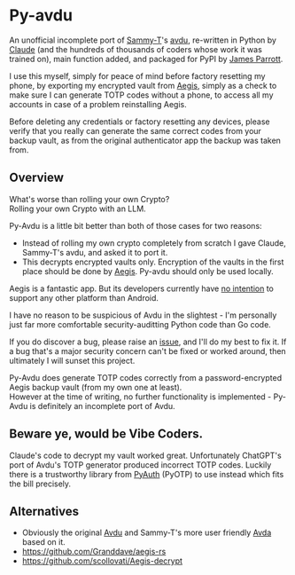 # Py-avdu

An unofficial incomplete port of [Sammy-T](https://github.com/Sammy-T)'s [avdu](https://github.com/Sammy-T/avdu), re-written in Python by [Claude]() (and the hundreds of thousands of coders whose work it was trained on), main function added, and packaged for PyPI by [James Parrott](https://github.com/JamesParrott).  

I use this myself, simply for peace of mind before factory resetting my phone, by exporting my encrypted vault from [Aegis](https://getaegis.app/), simply as a check to make sure I can generate TOTP codes without a phone, to access all my accounts in case of a problem reinstalling Aegis.  

Before deleting any credentials or factory resetting any devices, please verify that you really 
can generate the same correct codes from your backup vault, as from the original authenticator app
the backup was taken from.


## Overview

What's worse than rolling your own Crypto?  
Rolling your own Crypto with an LLM.

Py-Avdu is a little bit better than both of those cases for two reasons:
- Instead of rolling my own crypto completely from scratch I gave Claude, Sammy-T's avdu, and asked it to port it.
- This decrypts encrypted vaults only.  Encryption of the vaults in the first place should be done by [Aegis](https://getaegis.app/).  Py-avdu should only be used locally.

Aegis is a fantastic app.  But its developers currently have [no intention](https://github.com/beemdevelopment/Aegis/issues/165#issuecomment-514096978) to support any other platform than Android.

I have no reason to be suspicious of Avdu in the slightest - I'm personally just far more comfortable security-auditting Python code than Go code.  

If you do discover a bug, please raise an [issue](https://github.com/JamesParrott/py-avdu/issues),
and I'll do my best to fix it.  If a bug that's a major security 
concern can't be fixed or worked around, then ultimately I will sunset 
this project.

Py-Avdu does generate TOTP codes correctly from a password-encrypted Aegis backup vault (from my own one at least).  
However at the time of writing, no further functionality is implemented - Py-Avdu is definitely an incomplete port of Avdu.  


## Beware ye, would be Vibe Coders.
Claude's code to decrypt my vault worked great.  Unfortunately
 ChatGPT's port of Avdu's TOTP generator produced incorrect TOTP codes.  Luckily
there is a trustworthy library from [PyAuth](https://github.com/pyauth) (PyOTP) to use 
instead which fits the bill precisely.  


## Alternatives
 - Obviously the original [Avdu](https://github.com/Sammy-T/avdu) and Sammy-T's more user 
friendly [Avda](https://github.com/Sammy-T/avdu) based on it.
 - https://github.com/Granddave/aegis-rs
 - https://github.com/scollovati/Aegis-decrypt